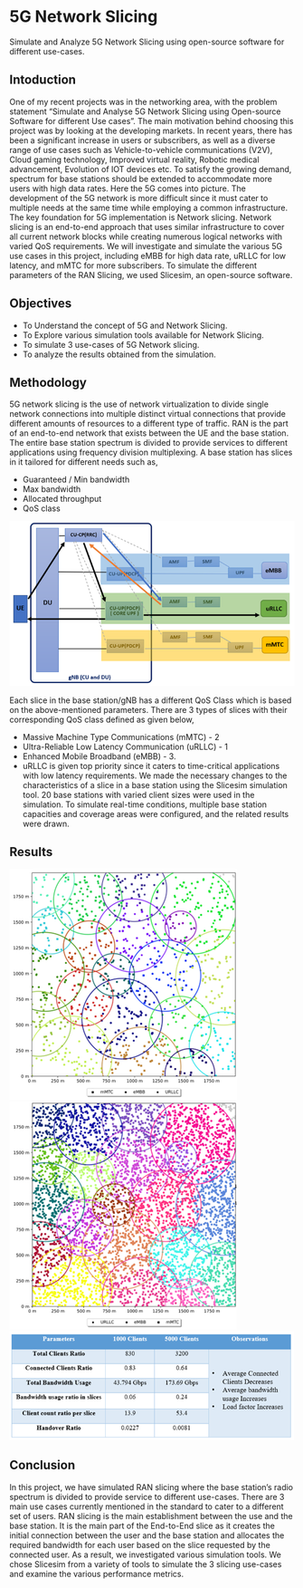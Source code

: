 # 5G Network Slicing

Simulate and Analyze 5G Network Slicing using open-source software for different use-cases.
## Intoduction
One of my recent projects was in the networking area, with the problem statement “Simulate and Analyse 5G Network Slicing using Open-source Software for different Use cases”. The main motivation behind choosing this project was by looking at the developing markets. In recent years, there has been a significant increase in users or subscribers, as well as a diverse range of use cases such as Vehicle-to-vehicle communications (V2V), Cloud gaming technology, Improved virtual reality, Robotic medical advancement, Evolution of IOT devices etc. To satisfy the growing demand, spectrum for base stations should be extended to accommodate more users with high data rates. Here the 5G comes into picture. The development of the 5G network is more difficult since it must cater to multiple needs at the same time while employing a common infrastructure. The key foundation for 5G implementation is Network slicing. Network slicing is an end-to-end approach that uses similar infrastructure to cover all current network blocks while creating numerous logical networks with varied QoS requirements. We will investigate and simulate the various 5G use cases in this project, including eMBB for high data rate, uRLLC for low latency, and mMTC for more subscribers. To simulate the different parameters of the RAN Slicing, we used Slicesim, an open-source software.

## Objectives

- To Understand the concept of 5G and Network Slicing.
- To Explore various simulation tools available for Network Slicing.
- To simulate 3 use-cases of 5G Network slicing.
- To analyze the results obtained from the simulation.

## Methodology

5G network slicing is the use of network virtualization to divide single network connections into multiple distinct virtual connections that provide different amounts of resources to a different type of traffic. RAN is the part of an end-to-end network that exists between the UE and the base station. The entire base station spectrum is divided to provide services to different applications using frequency division multiplexing. A base station has slices in it tailored for different needs such as,

- Guaranteed / Min bandwidth
- Max bandwidth
- Allocated throughput
- QoS class

![Image text](/Images/Picture1.png)

 Each slice in the base station/gNB has a different QoS Class which is based on the above-mentioned parameters. There are 3 types of slices with their corresponding QoS class defined as given below,

- Massive Machine Type Communications (mMTC)  - 2
- Ultra-Reliable Low Latency Communication (uRLLC)  -  1
- Enhanced Mobile Broadband (eMBB) -  3.
- uRLLC is given top priority since it caters to time-critical applications with low latency requirements.
We made the necessary changes to the characteristics of a slice in a base station using the Slicesim simulation tool. 20 base stations with varied client sizes were used in the simulation. To simulate real-time conditions, multiple base station capacities and coverage areas were configured, and the related results were drawn.

## Results

![Image text](/Images/Picture2.png) ![Image text](/Images/Picture3.png)
![Image text](/Images/Picture4.png)

## Conclusion

In this project, we have simulated RAN slicing where the base station’s radio spectrum is divided to provide service to different use-cases. There are 3 main use cases currently mentioned in the standard to cater to a different set of users. RAN slicing is the main establishment between the use and the base station. It is the main part of the End-to-End slice as it creates the initial connection between the user and the base station and allocates the required bandwidth for each user based on the slice requested by the connected user. As a result, we investigated various simulation tools. We chose Slicesim from a variety of tools to simulate the 3 slicing use-cases and examine the various performance metrics.
